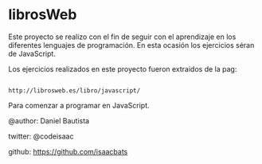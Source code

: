 # librosWeb
Este proyecto se realizo con el fin de seguir con el aprendizaje en los diferentes lenguajes de programación. En esta ocasión  los ejercicios séran de JavaScript.

Los ejercicios realizados en este proyecto fueron extraidos de la pag: 

                                          http://librosweb.es/libro/javascript/
              
Para comenzar a programar en JavaScript.

  @author: Daniel Bautista
  
  twitter: @codeisaac
  
  github: https://github.com/isaacbats
